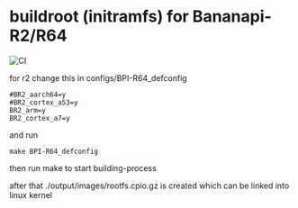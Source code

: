 # buildroot (initramfs) for Bananapi-R2/R64
![CI](https://github.com/frank-w/buildroot/workflows/CI/badge.svg?branch=2020.11-bpi)

for r2 change this in configs/BPI-R64_defconfig

```
#BR2_aarch64=y
#BR2_cortex_a53=y
BR2_arm=y
BR2_cortex_a7=y
```
and run

```
make BPI-R64_defconfig
```

then run make to start building-process

after that ./output/images/rootfs.cpio.gz is created
which can be linked into linux kernel
